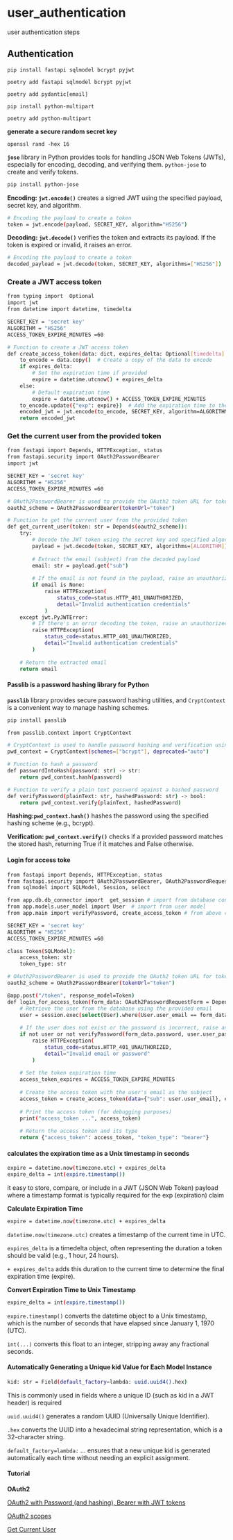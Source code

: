 # user_authentication
user authentication steps

## Authentication

```shell
pip install fastapi sqlmodel bcrypt pyjwt 

poetry add fastapi sqlmodel bcrypt pyjwt
```

```shell
poetry add pydantic[email]
```

```shell
pip install python-multipart

poetry add python-multipart
```


**generate a secure random secret key**

```shell
openssl rand -hex 16
```

**`jose`** library in Python provides tools for handling JSON Web Tokens (JWTs), especially for encoding, decoding, and verifying them. `python-jose` to create and verify tokens.
```bash
pip install python-jose
```

**Encoding: `jwt.encode()`** creates a signed JWT using the specified payload, secret key, and algorithm.
```bash
# Encoding the payload to create a token
token = jwt.encode(payload, SECRET_KEY, algorithm="HS256")
```

**Decoding: `jwt.decode()`** verifies the token and extracts its payload. If the token is expired or invalid, it raises an error.

```bash
# Encoding the payload to create a token
decoded_payload = jwt.decode(token, SECRET_KEY, algorithms=["HS256"])
```

### Create a JWT access token
```bash
from typing import  Optional
import jwt
from datetime import datetime, timedelta

SECRET_KEY = 'secret key'
ALGORITHM = "HS256"
ACCESS_TOKEN_EXPIRE_MINUTES =60

# Function to create a JWT access token
def create_access_token(data: dict, expires_delta: Optional[timedelta] = None):
    to_encode = data.copy()  # Create a copy of the data to encode
    if expires_delta:
        # Set the expiration time if provided
        expire = datetime.utcnow() + expires_delta
    else:
        # Default expiration time
        expire = datetime.utcnow() + ACCESS_TOKEN_EXPIRE_MINUTES
    to_encode.update({"exp": expire})  # Add the expiration time to the data
    encoded_jwt = jwt.encode(to_encode, SECRET_KEY, algorithm=ALGORITHM)  # Encode the JWT
    return encoded_jwt
```

### Get the current user from the provided token
```bash
from fastapi import Depends, HTTPException, status
from fastapi.security import OAuth2PasswordBearer
import jwt

SECRET_KEY = 'secret key'
ALGORITHM = "HS256"
ACCESS_TOKEN_EXPIRE_MINUTES =60

# OAuth2PasswordBearer is used to provide the OAuth2 token URL for token generation
oauth2_scheme = OAuth2PasswordBearer(tokenUrl="token")

# Function to get the current user from the provided token
def get_current_user(token: str = Depends(oauth2_scheme)):
    try:
        # Decode the JWT token using the secret key and specified algorithm
        payload = jwt.decode(token, SECRET_KEY, algorithms=[ALGORITHM])
        
        # Extract the email (subject) from the decoded payload
        email: str = payload.get("sub")
        
        # If the email is not found in the payload, raise an unauthorized exception
        if email is None:
            raise HTTPException(
                status_code=status.HTTP_401_UNAUTHORIZED,
                detail="Invalid authentication credentials"
            )
    except jwt.PyJWTError:
        # If there's an error decoding the token, raise an unauthorized exception
        raise HTTPException(
            status_code=status.HTTP_401_UNAUTHORIZED,
            detail="Invalid authentication credentials"
        )
    
    # Return the extracted email
    return email
```

#### Passlib is a password hashing library for Python
**`passlib`** library provides secure password hashing utilities, and `CryptContext` is a convenient way to manage hashing schemes.
```bash
pip install passlib
```

```bash
from passlib.context import CryptContext

# CryptContext is used to handle password hashing and verification using bcrypt
pwd_context = CryptContext(schemes=["bcrypt"], deprecated="auto")

# Function to hash a password
def passwordIntoHash(password: str) -> str:
    return pwd_context.hash(password)

# Function to verify a plain text password against a hashed password
def verifyPassword(plainText: str, hashedPassword: str) -> bool:
    return pwd_context.verify(plainText, hashedPassword)
```

**Hashing:`pwd_context.hash()`** hashes the password using the specified hashing scheme (e.g., bcrypt).

**Verification: `pwd_context.verify()`** checks if a provided password matches the stored hash, returning True if it matches and False otherwise.

#### Login for access toke
```bash
from fastapi import Depends, HTTPException, status
from fastapi.security import OAuth2PasswordBearer, OAuth2PasswordRequestForm
from sqlmodel import SQLModel, Session, select

from app.db.db_connector import  get_session # import from database connector
from app.models.user_model import User  # import from user model
from app.main import verifyPassword, create_access_token # from above code

SECRET_KEY = 'secret key'
ALGORITHM = "HS256"
ACCESS_TOKEN_EXPIRE_MINUTES =60

class Token(SQLModel):
    access_token: str
    token_type: str

# OAuth2PasswordBearer is used to provide the OAuth2 token URL for token generation
oauth2_scheme = OAuth2PasswordBearer(tokenUrl="token")

@app.post("/token", response_model=Token)
def login_for_access_token(form_data: OAuth2PasswordRequestForm = Depends(), session: Session = Depends(get_session)):
    # Retrieve the user from the database using the provided email
    user = session.exec(select(User).where(User.user_email == form_data.username)).first()
    
    # If the user does not exist or the password is incorrect, raise an unauthorized exception
    if not user or not verifyPassword(form_data.password, user.user_password):
        raise HTTPException(
            status_code=status.HTTP_401_UNAUTHORIZED,
            detail="Invalid email or password"
        )
    
    # Set the token expiration time
    access_token_expires = ACCESS_TOKEN_EXPIRE_MINUTES
    
    # Create the access token with the user's email as the subject
    access_token = create_access_token(data={"sub": user.user_email}, expires_delta=access_token_expires)
    
    # Print the access token (for debugging purposes)
    print("access_token ...", access_token)
    
    # Return the access token and its type
    return {"access_token": access_token, "token_type": "bearer"}
```

#### calculates the expiration time as a Unix timestamp in seconds
```bash
expire = datetime.now(timezone.utc) + expires_delta
expire_delta = int(expire.timestamp())
```
it easy to store, compare, or include in a JWT (JSON Web Token) payload where a timestamp format is typically required for the exp (expiration) claim

**Calculate Expiration Time**
```bash
expire = datetime.now(timezone.utc) + expires_delta
```
`datetime.now(timezone.utc)` creates a timestamp of the current time in UTC.

`expires_delta` is a timedelta object, often representing the duration a token should be valid (e.g., 1 hour, 24 hours).

`+ expires_delta` adds this duration to the current time to determine the final expiration time (expire).

**Convert Expiration Time to Unix Timestamp**
```bash
expire_delta = int(expire.timestamp())
```

`expire.timestamp()` converts the datetime object to a Unix timestamp, which is the number of seconds that have elapsed since January 1, 1970 (UTC).

`int(...)` converts this float to an integer, stripping away any fractional seconds.

#### Automatically Generating a Unique kid Value for Each Model Instance

```bash
kid: str = Field(default_factory=lambda: uuid.uuid4().hex)
```
This is commonly used in fields where a unique ID (such as kid in a JWT header) is required

 `uuid.uuid4()` generates a random UUID (Universally Unique Identifier).

 `.hex` converts the UUID into a hexadecimal string representation, which is a 32-character string.

`default_factory=lambda:` ... ensures that a new unique kid is generated automatically each time without needing an explicit assignment.

#### Tutorial

**OAuth2**

[OAuth2 with Password (and hashing), Bearer with JWT tokens](https://fastapi.tiangolo.com/tutorial/security/oauth2-jwt/)

[OAuth2 scopes](https://fastapi.tiangolo.com/advanced/security/oauth2-scopes/)

[Get Current User](https://fastapi.tiangolo.com/tutorial/security/get-current-user/#create-a-get_current_user-dependency)
